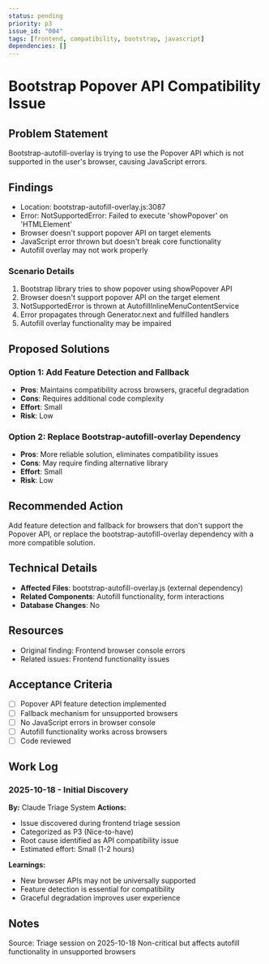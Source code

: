 ```yaml
---
status: pending
priority: p3
issue_id: "004"
tags: [frontend, compatibility, bootstrap, javascript]
dependencies: []
---
```


# Bootstrap Popover API Compatibility Issue

## Problem Statement
Bootstrap-autofill-overlay is trying to use the Popover API which is not supported in the user's browser, causing JavaScript errors.

## Findings
- Location: bootstrap-autofill-overlay.js:3087
- Error: NotSupportedError: Failed to execute 'showPopover' on 'HTMLElement'
- Browser doesn't support popover API on target elements
- JavaScript error thrown but doesn't break core functionality
- Autofill overlay may not work properly

### Scenario Details
1. Bootstrap library tries to show popover using showPopover API
2. Browser doesn't support popover API on the target element
3. NotSupportedError is thrown at AutofillInlineMenuContentService
4. Error propagates through Generator.next and fulfilled handlers
5. Autofill overlay functionality may be impaired

## Proposed Solutions

### Option 1: Add Feature Detection and Fallback
- **Pros**: Maintains compatibility across browsers, graceful degradation
- **Cons**: Requires additional code complexity
- **Effort**: Small
- **Risk**: Low

### Option 2: Replace Bootstrap-autofill-overlay Dependency
- **Pros**: More reliable solution, eliminates compatibility issues
- **Cons**: May require finding alternative library
- **Effort**: Small
- **Risk**: Low

## Recommended Action
Add feature detection and fallback for browsers that don't support the Popover API, or replace the bootstrap-autofill-overlay dependency with a more compatible solution.

## Technical Details
- **Affected Files**: bootstrap-autofill-overlay.js (external dependency)
- **Related Components**: Autofill functionality, form interactions
- **Database Changes**: No

## Resources
- Original finding: Frontend browser console errors
- Related issues: Frontend functionality issues

## Acceptance Criteria
- [ ] Popover API feature detection implemented
- [ ] Fallback mechanism for unsupported browsers
- [ ] No JavaScript errors in browser console
- [ ] Autofill functionality works across browsers
- [ ] Code reviewed

## Work Log

### 2025-10-18 - Initial Discovery
**By:** Claude Triage System
**Actions:**
- Issue discovered during frontend triage session
- Categorized as P3 (Nice-to-have)
- Root cause identified as API compatibility issue
- Estimated effort: Small (1-2 hours)

**Learnings:**
- New browser APIs may not be universally supported
- Feature detection is essential for compatibility
- Graceful degradation improves user experience

## Notes
Source: Triage session on 2025-10-18
Non-critical but affects autofill functionality in unsupported browsers